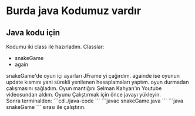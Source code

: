 <h1>Burda java Kodumuz vardır</h1>
<div>
	<h2>Java kodu için</h2>
	<p>
		Kodumu iki class ile hazırladım. Classlar: 
		<ul>	
			<li>snakeGame</li>
			<li>again</li>
		</ul>
	 	snakeGame'de oyun içi ayarları JFrame yi çağırdım.
		againde ise oyunun update kısmını yani sürekli yenilenen hesaplamaları yaptım. oyun durmadan çalışmasını sağladım.
		Oyun mantığını Selman Kahyan'ın  Youtube videosundan aldım.
		Oyunu Çalıştırmak için önce  javayı yükleyin.<br>
		Sonra terminalden:
		```cd ./java-code 
		```
		```javac snakeGame.java
		```
		```java snakeGame
		```
		sırası ile çalıştırın.	
	</p>
</div>